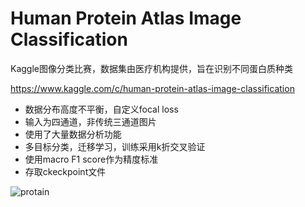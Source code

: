 ﻿# Human Protein Atlas Image Classification
Kaggle图像分类比赛，数据集由医疗机构提供，旨在识别不同蛋白质种类

https://www.kaggle.com/c/human-protein-atlas-image-classification

- 数据分布高度不平衡，自定义focal loss
- 输入为四通道，非传统三通道图片
- 使用了大量数据分析功能
- 多目标分类，迁移学习，训练采用k折交叉验证
- 使用macro F1 score作为精度标准
- 存取ckeckpoint文件

![protain](https://www.kaggleusercontent.com/kf/6854998/eyJhbGciOiJkaXIiLCJlbmMiOiJBMTI4Q0JDLUhTMjU2In0..FR36ad37SyvLS_J1U4egzA.HiFmn91zu1oBBXRGHda9wm7rCuRiGjkcqetqry4aCBKoLfjYcSb_7rVQ_FKzIvTvNuJo7XP7vE-r6Gx2dCLIlgolFWg74RKxzJv7i0ESmvlbbw8LMSlTnu0XwgrJUNCb8dBlVNxWYXlGKAx2QG3N3gMPH5IkijDPah0P-0JCsvoS8FDMANVkJdew8rKowiCE.dSk9kdN8yrgYIV-dCoN8tw/__results___files/__results___13_0.png)
